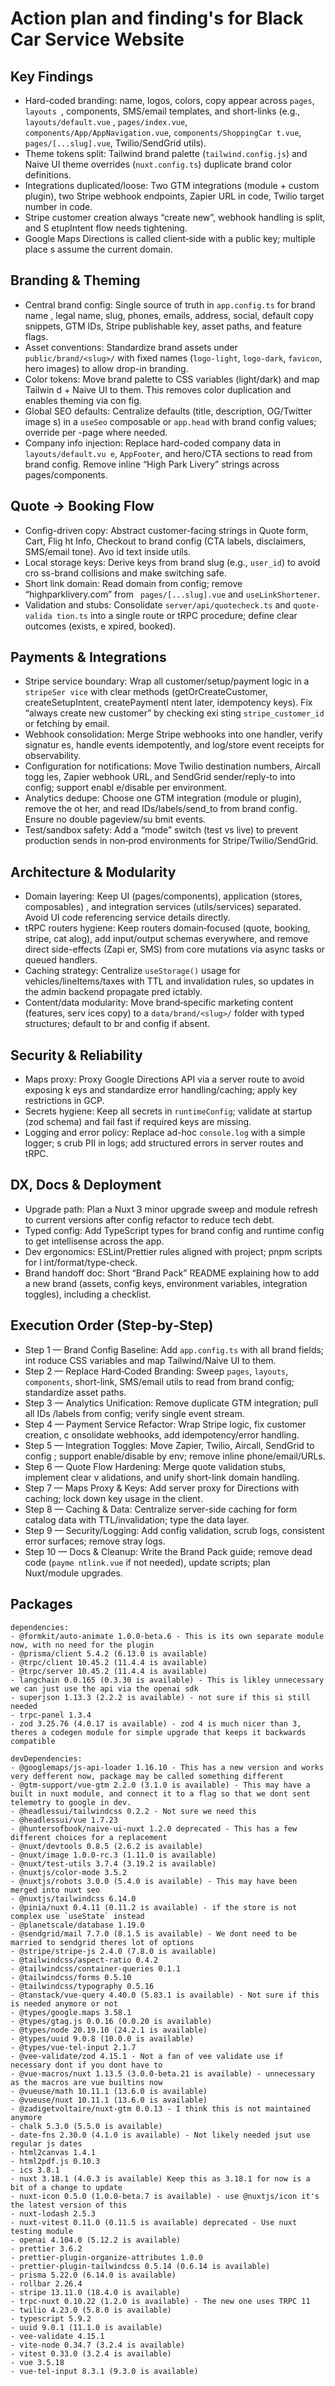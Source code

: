 # Action plan and finding's for Black Car Service Website

## **Key Findings**

- Hard-coded branding: name, logos, colors, copy appear across `pages`, `layouts
`, components, SMS/email templates, and short-links (e.g., `layouts/default.vue`
  , `pages/index.vue`, `components/App/AppNavigation.vue`, `components/ShoppingCar
t.vue`, `pages/[...slug].vue`, Twilio/SendGrid utils).
- Theme tokens split: Tailwind brand palette (`tailwind.config.js`) and Naive UI
  theme overrides (`nuxt.config.ts`) duplicate brand color definitions.
- Integrations duplicated/loose: Two GTM integrations (module + custom plugin),
  two Stripe webhook endpoints, Zapier URL in code, Twilio target number in code.
- Stripe customer creation always “create new”, webhook handling is split, and S
  etupIntent flow needs tightening.
- Google Maps Directions is called client‑side with a public key; multiple place
  s assume the current domain.

## **Branding & Theming**

- Central brand config: Single source of truth in `app.config.ts` for brand name
  , legal name, slug, phones, emails, address, social, default copy snippets, GTM
  IDs, Stripe publishable key, asset paths, and feature flags.
- Asset conventions: Standardize brand assets under `public/brand/<slug>/` with
  fixed names (`logo-light`, `logo-dark`, `favicon`, hero images) to allow drop-in
  branding.
- Color tokens: Move brand palette to CSS variables (light/dark) and map Tailwin
  d + Naive UI to them. This removes color duplication and enables theming via con
  fig.
- Global SEO defaults: Centralize defaults (title, description, OG/Twitter image
  s) in a `useSeo` composable or `app.head` with brand config values; override per
  -page where needed.
- Company info injection: Replace hard-coded company data in `layouts/default.vu
e`, `AppFooter`, and hero/CTA sections to read from brand config. Remove inline
  “High Park Livery” strings across pages/components.

## **Quote → Booking Flow**

- Config-driven copy: Abstract customer-facing strings in Quote form, Cart, Flig
  ht Info, Checkout to brand config (CTA labels, disclaimers, SMS/email tone). Avo
  id text inside utils.
- Local storage keys: Derive keys from brand slug (e.g., `user_id`) to avoid cro
  ss-brand collisions and make switching safe.
- Short link domain: Read domain from config; remove “highparklivery.com” from `
pages/[...slug].vue` and `useLinkShortener`.
- Validation and stubs: Consolidate `server/api/quotecheck.ts` and `quote-valida
tion.ts` into a single route or tRPC procedure; define clear outcomes (exists, e
  xpired, booked).

## **Payments & Integrations**

- Stripe service boundary: Wrap all customer/setup/payment logic in a `stripeSer
vice` with clear methods (getOrCreateCustomer, createSetupIntent, createPaymentI
  ntent later, idempotency keys). Fix “always create new customer” by checking exi
  sting `stripe_customer_id` or fetching by email.
- Webhook consolidation: Merge Stripe webhooks into one handler, verify signatur
  es, handle events idempotently, and log/store event receipts for observability.
- Configuration for notifications: Move Twilio destination numbers, Aircall togg
  les, Zapier webhook URL, and SendGrid sender/reply-to into config; support enabl
  e/disable per environment.
- Analytics dedupe: Choose one GTM integration (module or plugin), remove the ot
  her, and read IDs/labels/send_to from brand config. Ensure no double pageview/su
  bmit events.
- Test/sandbox safety: Add a “mode” switch (test vs live) to prevent production
  sends in non‑prod environments for Stripe/Twilio/SendGrid.

## **Architecture & Modularity**

- Domain layering: Keep UI (pages/components), application (stores, composables)
  , and integration services (utils/services) separated. Avoid UI code referencing
  service details directly.
- tRPC routers hygiene: Keep routers domain‑focused (quote, booking, stripe, cat
  alog), add input/output schemas everywhere, and remove direct side-effects (Zapi
  er, SMS) from core mutations via async tasks or queued handlers.
- Caching strategy: Centralize `useStorage()` usage for vehicles/lineItems/taxes
  with TTL and invalidation rules, so updates in the admin backend propagate pred
  ictably.
- Content/data modularity: Move brand‑specific marketing content (features, serv
  ices copy) to a `data/brand/<slug>/` folder with typed structures; default to br
  and config if absent.

## **Security & Reliability**

- Maps proxy: Proxy Google Directions API via a server route to avoid exposing k
  eys and standardize error handling/caching; apply key restrictions in GCP.
- Secrets hygiene: Keep all secrets in `runtimeConfig`; validate at startup (zod
  schema) and fail fast if required keys are missing.
- Logging and error policy: Replace ad-hoc `console.log` with a simple logger; s
  crub PII in logs; add structured errors in server routes and tRPC.

## **DX, Docs & Deployment**

- Upgrade path: Plan a Nuxt 3 minor upgrade sweep and module refresh to current
  versions after config refactor to reduce tech debt.
- Typed config: Add TypeScript types for brand config and runtime config to get
  intellisense across the app.
- Dev ergonomics: ESLint/Prettier rules aligned with project; pnpm scripts for l
  int/format/type-check.
- Brand handoff doc: Short “Brand Pack” README explaining how to add a new brand
  (assets, config keys, environment variables, integration toggles), including a
  checklist.

## **Execution Order (Step‑by‑Step)**

- Step 1 — Brand Config Baseline: Add `app.config.ts` with all brand fields; int
  roduce CSS variables and map Tailwind/Naive UI to them.
- Step 2 — Replace Hard‑Coded Branding: Sweep `pages`, `layouts`, `components`,
  short-link, SMS/email utils to read from brand config; standardize asset paths.
- Step 3 — Analytics Unification: Remove duplicate GTM integration; pull all IDs
  /labels from config; verify single event stream.
- Step 4 — Payment Service Refactor: Wrap Stripe logic, fix customer creation, c
  onsolidate webhooks, add idempotency/error handling.
- Step 5 — Integration Toggles: Move Zapier, Twilio, Aircall, SendGrid to config
  ; support enable/disable by env; remove inline phone/email/URLs.
- Step 6 — Quote Flow Hardening: Merge quote validation stubs, implement clear v
  alidations, and unify short-link domain handling.
- Step 7 — Maps Proxy & Keys: Add server proxy for Directions with caching; lock
  down key usage in the client.
- Step 8 — Caching & Data: Centralize server-side caching for form catalog data
  with TTL/invalidation; type the data layer.
- Step 9 — Security/Logging: Add config validation, scrub logs, consistent error
  surfaces; remove stray logs.
- Step 10 — Docs & Cleanup: Write the Brand Pack guide; remove dead code (`payme
ntlink.vue` if not needed), update scripts; plan Nuxt/module upgrades.

## Packages

```text
dependencies:
- @formkit/auto-animate 1.0.0-beta.6 - This is its own separate module now, with no need for the plugin
- @prisma/client 5.4.2 (6.13.0 is available)
- @trpc/client 10.45.2 (11.4.4 is available)
- @trpc/server 10.45.2 (11.4.4 is available)
- langchain 0.0.165 (0.3.30 is available) - This is likley unnecessary we can just use the api via the openai sdk
- superjson 1.13.3 (2.2.2 is available) - not sure if this si still needed
- trpc-panel 1.3.4
- zod 3.25.76 (4.0.17 is available) - zod 4 is much nicer than 3, theres a codegen module for simple upgrade that keeps it backwards compatible

devDependencies:
- @googlemaps/js-api-loader 1.16.10 - This has a new version and works very defferent now, package may be called something different
- @gtm-support/vue-gtm 2.2.0 (3.1.0 is available) - This may have a built in nuxt module, and connect it to a flag so that we dont sent telemetry to google in dev.
- @headlessui/tailwindcss 0.2.2 - Not sure we need this
- @headlessui/vue 1.7.23
- @huntersofbook/naive-ui-nuxt 1.2.0 deprecated - This has a few different choices for a replacement
- @nuxt/devtools 0.8.5 (2.6.2 is available)
- @nuxt/image 1.0.0-rc.3 (1.11.0 is available)
- @nuxt/test-utils 3.7.4 (3.19.2 is available)
- @nuxtjs/color-mode 3.5.2
- @nuxtjs/robots 3.0.0 (5.4.0 is available) - This may have been merged into nuxt seo
- @nuxtjs/tailwindcss 6.14.0
- @pinia/nuxt 0.4.11 (0.11.2 is available) - if the store is not complex use `useState` instead
- @planetscale/database 1.19.0
- @sendgrid/mail 7.7.0 (8.1.5 is available) - We dont need to be married to sendgrid theres lot of options
- @stripe/stripe-js 2.4.0 (7.8.0 is available)
- @tailwindcss/aspect-ratio 0.4.2
- @tailwindcss/container-queries 0.1.1
- @tailwindcss/forms 0.5.10
- @tailwindcss/typography 0.5.16
- @tanstack/vue-query 4.40.0 (5.83.1 is available) - Not sure if this is needed anymore or not
- @types/google.maps 3.58.1
- @types/gtag.js 0.0.16 (0.0.20 is available)
- @types/node 20.19.10 (24.2.1 is available)
- @types/uuid 9.0.8 (10.0.0 is available)
- @types/vue-tel-input 2.1.7
- @vee-validate/zod 4.15.1 - Not a fan of vee validate use if necessary dont if you dont have to
- @vue-macros/nuxt 1.13.5 (3.0.0-beta.21 is available) - unnecessary as the macros are vue builtins now
- @vueuse/math 10.11.1 (13.6.0 is available)
- @vueuse/nuxt 10.11.1 (13.6.0 is available)
- @zadigetvoltaire/nuxt-gtm 0.0.13 - I think this is not maintained anymore
- chalk 5.3.0 (5.5.0 is available)
- date-fns 2.30.0 (4.1.0 is available) - Not likely needed jsut use regular js dates
- html2canvas 1.4.1
- html2pdf.js 0.10.3
- ics 3.8.1
- nuxt 3.18.1 (4.0.3 is available) Keep this as 3.18.1 for now is a bit of a change to update
- nuxt-icon 0.5.0 (1.0.0-beta.7 is available) - use @nuxtjs/icon it's the latest version of this
- nuxt-lodash 2.5.3
- nuxt-vitest 0.11.0 (0.11.5 is available) deprecated - Use nuxt testing module
- openai 4.104.0 (5.12.2 is available)
- prettier 3.6.2
- prettier-plugin-organize-attributes 1.0.0
- prettier-plugin-tailwindcss 0.5.14 (0.6.14 is available)
- prisma 5.22.0 (6.14.0 is available)
- rollbar 2.26.4
- stripe 13.11.0 (18.4.0 is available)
- trpc-nuxt 0.10.22 (1.2.0 is available) - The new one uses TRPC 11
- twilio 4.23.0 (5.8.0 is available)
- typescript 5.9.2
- uuid 9.0.1 (11.1.0 is available)
- vee-validate 4.15.1
- vite-node 0.34.7 (3.2.4 is available)
- vitest 0.33.0 (3.2.4 is available)
- vue 3.5.18
- vue-tel-input 8.3.1 (9.3.0 is available)
```

